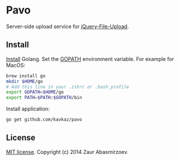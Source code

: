 # Pavo

Server-side upload service for [jQuery-File-Upload](https://github.com/blueimp/jQuery-File-Upload).

## Install

[Install](https://golang.org/doc/install) Golang. Set the [GOPATH](http://golang.org/doc/code.html#GOPATH) environment variable. For example for MacOS:
```sh
brew install go
mkdir $HOME/go
# Add this line in your .zshrc or .bash_profile
export GOPATH=$HOME/go
export PATH=$PATH:$GOPATH/bin
```

Install application:
```sh
go get github.com/kavkaz/pavo
```

## License

[MIT license](http://www.opensource.org/licenses/MIT). Copyright (c) 2014 Zaur Abasmirzoev.

